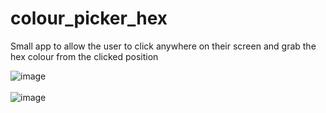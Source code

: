 # colour_picker_hex
Small app to allow the user to click anywhere on their screen and grab the hex colour from the clicked position

![image](https://github.com/user-attachments/assets/25bfceb1-d8bf-432e-b3bb-8155a5e9a948)
<br><br>
![image](https://github.com/user-attachments/assets/6d8a5129-f950-4ca0-8764-fce7a682eca2)
